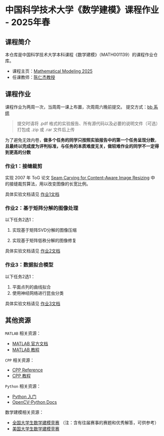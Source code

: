 # 中国科学技术大学《数学建模》课程作业 - 2025年春

## 课程简介

本仓库是中国科学技术大学本科课程《数学建模》（MATH001139）的课程作业仓库。

- 课程主页：[Mathematical Modeling 2025](http://staff.ustc.edu.cn/~renjiec/mm2025/)
- 任课教师：[陈仁杰教授](http://staff.ustc.edu.cn/~renjiec/)

## 课程作业

课程作业为两周一次，当周周一课上布置，次周周六晚前提交。
提交方式：[bb 系统](https://www.bb.ustc.edu.cn/)
> 提交时请将 .pdf 格式的实验报告、所有源代码以及必要的说明文件（可选）打包成 .zip 或 .rar 文件后上传

为了避免无效内卷，**做多个任务的同学只按照实验报告中的第一个任务呈现分数**，**且最终以完成度为评判标准，与任务的本质难度无关，做较难作业的同学不一定得到更高的分数**

### 作业1：接缝裁剪

实现 2007 年 ToG 论文 [Seam Carving for Content-Aware Image Resizing](https://dl.acm.org/doi/10.1145/1276377.1276390) 中的接缝裁剪算法，用以改变图像的长宽比例。

具体实验文档请见 [作业1文档](./hw_1/README.md)

### 作业2：基于矩阵分解的图像处理

以下任务2选1：  

1. 实现基于矩阵SVD分解的图像压缩

2. 实现基于矩阵低秩分解的图像修复

具体实验文档请见 [作业2文档](./hw_2/README.md)

### 作业3：数据拟合模型

以下任务2选1：
1. 平面点列的曲线拟合
2. 使用神经网络进行昆虫分类

具体实验文档请见 [作业3文档](./hw_3/README.md)

## 其他资源

`MATLAB` 相关资源：
- [MATLAB 官方文档](https://ww2.mathworks.cn/help/matlab/index.html?s_tid=hc_panel)
- [MATLAB 教程](https://www.cainiaojc.com/matlab/matlab-tutorial.html)

`CPP` 相关资源：
- [CPP Reference](https://en.cppreference.com/w/)
- [CPP 教程](https://www.runoob.com/cplusplus/cpp-tutorial.html)

`Python` 相关资源：
- [Python 入门](https://github.com/walter201230/Python)
- [OpenCV-Python Docs](https://codec.wang/docs/opencv)

数学建模相关资源：
- [全国大学生数学建模竞赛](https://www.mcm.edu.cn/) （注：含有往届赛事的赛题和优秀解答，可供参考）
- [美国大学生数学建模竞赛](https://www.comap.com/contests/mcm-icm)
